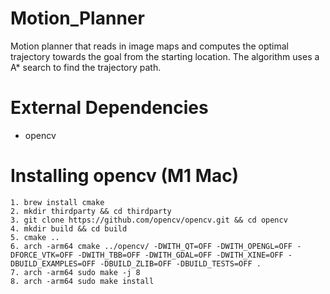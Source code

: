 # Motion_Planner
Motion planner that reads in image maps and computes the optimal trajectory towards the goal from the starting location. The algorithm uses a A* search to find the trajectory path. 

# External Dependencies
- opencv

# Installing opencv (M1 Mac)
```
1. brew install cmake
2. mkdir thirdparty && cd thirdparty
3. git clone https://github.com/opencv/opencv.git && cd opencv
4. mkdir build && cd build
5. cmake ..
6. arch -arm64 cmake ../opencv/ -DWITH_QT=OFF -DWITH_OPENGL=OFF -DFORCE_VTK=OFF -DWITH_TBB=OFF -DWITH_GDAL=OFF -DWITH_XINE=OFF -DBUILD_EXAMPLES=OFF -DBUILD_ZLIB=OFF -DBUILD_TESTS=OFF .
7. arch -arm64 sudo make -j 8
8. arch -arm64 sudo make install
```